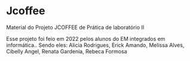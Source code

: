 # Jcoffee
 Material do Projeto JCOFFEE de Prática de laboratório II
 
 Esse projeto foi feio em 2022 pelos alunos do EM integrados em informática..
 Sendo eles: Alicia Rodrigues, Erick Amando, Melissa Alves, Cibelly Angel, Renata Gardenia, Rebeca Formosa
